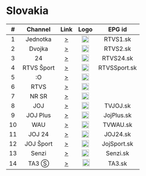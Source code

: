 <h1>Slovakia</h1>

| #   | Channel        | Link  | Logo | EPG id |
|:---:|:--------------:|:-----:|:----:|:------:|
| 1   | Jednotka    | [>](https://sktv-forwarders.7m.pl/get.php?x=STV1) | <img height="20" src="https://i.imgur.com/T7EWAe7.png"/> | RTVS1.sk |
| 2   | Dvojka    | [>](https://sktv-forwarders.7m.pl/get.php?x=STV2) | <img height="20" src="https://i.imgur.com/Ksi25UD.png"/> | RTVS2.sk |
| 3   | 24    | [>](https://sktv-forwarders.7m.pl/get.php?x=STV24) | <img height="20" src="https://i.imgur.com/sdSsFU0.png"/> | RTVS24.sk |
| 4   | RTVS Šport    | [>](https://sktv-forwarders.7m.pl/get.php?x=SPORT) | <img height="20" src="https://i.imgur.com/YzHipRF.png"/> | RTVSSport.sk |
| 5   | :O    | [>](https://sktv-forwarders.7m.pl/get.php?x=STV-O) | <img height="20" src="https://i.imgur.com/Nf5gEDc.png"/> |
| 6   | RTVS    | [>](https://sktv-forwarders.7m.pl/get.php?x=RTVS) | <img height="20" src="https://i.imgur.com/Nf5gEDc.png"/> |
| 7   | NR SR    | [>](https://sktv-forwarders.7m.pl/get.php?x=NR_SR) | <img height="20" src="https://i.imgur.com/sPDiS5q.png"/> |
| 8   | JOJ    | [>](https://st01-1.iptv.joj.sk/101-tv-pc.m3u8) | <img height="20" src="https://i.imgur.com/5BAWD0z.png"/> | TVJOJ.sk |
| 9   | JOJ Plus    | [>](https://st01-1.iptv.joj.sk/102-tv-pc.m3u8) | <img height="20" src="https://i.imgur.com/fKPliTj.png"/> | JojPlus.sk |
| 10  | WAU    | [>](https://st01-1.iptv.joj.sk/103-tv-pc.m3u8) | <img height="20" src="https://i.imgur.com/wO5ifff.png"/> | TVWAU.sk |
| 11  | JOJ 24    | [>](https://st01-1.iptv.joj.sk/111-tv-pc.m3u8) | <img height="20" src="https://i.imgur.com/owEVXRE.png"/> | JOJ24.sk |
| 12  | JOJ Šport    | [>](https://st01-1.iptv.joj.sk/110-tv-pc.m3u8) | <img height="20" src="https://i.imgur.com/QWEY2a5.png"/> | JojSport.sk |
| 13  | Senzi    | [>](http://lb.streaming.sk/senzi/stream/playlist.m3u8) | <img height="20" src="https://i.imgur.com/W82dwzf.png"/> | Senzi.sk |
| 14  | TA3 Ⓢ    | [>](https://sktv-forwarders.7m.pl/get.php?x=TA3) | <img height="20" src="https://i.imgur.com/kPFBxc9.png"/> | TA3.sk |
